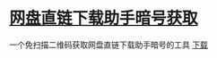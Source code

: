 # [网盘直链下载助手暗号获取](https://baiduyun.wiki)
一个免扫描二维码获取网盘直链下载助手暗号的工具
[下载](https://github.com/pythonlover3/baiduyun_downloader_code_fetcher/releases)
